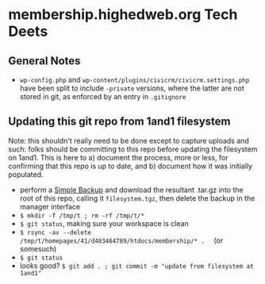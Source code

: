 membership.highedweb.org Tech Deets
===============

## General Notes
* `wp-config.php` and `wp-content/plugins/civicrm/civicrm.settings.php` have been split to include `-private` versions, where the latter are not stored in git, as enforced by an entry in `.gitignore`

## Updating this git repo from 1and1 filesystem

Note: this shouldn't really need to be done except to capture uploads and such: folks should be committing to this repo before updating the filesystem on 1and1.  This is here to a) document the process, more or less, for confirming that this repo is up to date, and b) document how it was initially populated.

* perform a [Simple Backup](http://s483464761.onlinehome.us/wp-admin/tools.php?page=backup_manager) and download the resultant .tar.gz into the root of this repo, calling it `filesystem.tgz`, then delete the backup in the manager interface
* `$ mkdir -f /tmp/t ; rm -rf /tmp/t/*`
* `$ git status`, making sure your workspace is clean
* `$ rsync -av --delete /tmp/t/homepages/41/d483464789/htdocs/membership/* .  ` (or somesuch)
* `$ git status`
* looks good?  `$ git add . ; git commit -m "update from filesystem at 1and1"`

